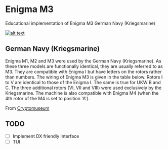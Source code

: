 # Enigma M3

Educational implementation of Enigma M3 German Navy (Kriegsmarine)

[![alt text](https://img.youtube.com/vi/G2_Q9FoD-oQ/0.jpg)](https://www.youtube.com/watch?v=G2_Q9FoD-oQ)

## German Navy (Kriegsmarine)

Enigma M1, M2 and M3 were used by the German Navy (Kriegsmarine). As these three models are functionally identical, they are usually referred to as M3. They are compatible with Enigma I but have letters on the rotors rather than numbers. The wiring of Enigma M3 is given in the table below. Rotors I to V are identical to those of the Enigma I. The same is true for UKW B and C. The three additional rotors (VI, VII and VIII) were used exclusively by the Kriegsmarine. The machine is also compatible with Enigma M4 (when the 4th rotor of the M4 is set to position 'A').

From [Cryptomuseum](https://www.cryptomuseum.com/crypto/enigma/wiring.htm)

## TODO

- [ ] Implement DX friendly interface
- [ ] TUI

